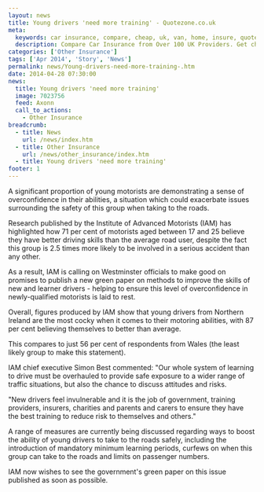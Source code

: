 ```yaml
---
layout: news
title: Young drivers 'need more training' - Quotezone.co.uk
meta:
  keywords: car insurance, compare, cheap, uk, van, home, insure, quotes, online, comparison, bike, loans, life
  description: Compare Car Insurance from Over 100 UK Providers. Get cheap quotes online now using our fast, free, secure comparison site
categories: ['Other Insurance']
tags: ['Apr 2014', 'Story', 'News']
permalink: news/Young-drivers-need-more-training-.htm
date: 2014-04-28 07:30:00
news:
  title: Young drivers 'need more training'
  image: 7023756
  feed: Axonn
  call_to_actions:
    - Other Insurance
breadcrumb:
  - title: News
    url: /news/index.htm
  - title: Other Insurance
    url: /news/other_insurance/index.htm
  - title: Young drivers 'need more training'
footer: 1
---
```


A significant proportion of young motorists are demonstrating a sense of overconfidence in their abilities, a situation which could exacerbate issues surrounding the safety of this group when taking to the roads.

Research published by the Institute of Advanced Motorists (IAM) has highlighted how 71 per cent of motorists aged between 17 and 25 believe they have better driving skills than the average road user, despite the fact this group is 2.5 times more likely to be involved in a serious accident than any other.

As a result, IAM is calling on Westminster officials to make good on promises to publish a new green paper on methods to improve the skills of new and learner drivers - helping to ensure this level of overconfidence in newly-qualified motorists is laid to rest.

Overall, figures produced by IAM show that young drivers from Northern Ireland are the most cocky when it comes to their motoring abilities, with 87 per cent believing themselves to better than average.

This compares to just 56 per cent of respondents from Wales (the least likely group to make this statement).

IAM chief executive Simon Best&nbsp;commented: &quot;Our whole system of learning to drive must be overhauled to provide safe exposure to a wider range of traffic situations, but also the chance to discuss attitudes and risks. &nbsp;

&quot;New drivers feel invulnerable and it is the job of government, training providers, insurers, charities and parents and carers to ensure they have the best training to reduce risk to themselves and others.&quot;

A range of measures are currently being discussed regarding ways to boost the ability of young drivers to take to the roads safely, including the introduction of mandatory minimum learning periods, curfews on when this group can take to the roads and limits on passenger numbers.

IAM now wishes to see the government&#39;s green paper on this issue published as soon as possible.
